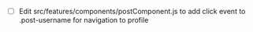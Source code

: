 - [ ] Edit src/features/components/postComponent.js to add click event to .post-username for navigation to profile
